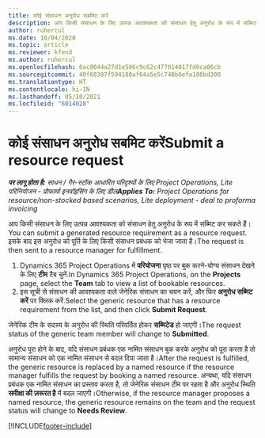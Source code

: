 ```yaml
---
title: कोई संसाधन अनुरोध सबमिट करें
description: आप किसी संसाधन के लिए उत्पन्न आवश्यकता को संसाधन हेतु अनुरोध के रूप में सब्मिट कर सकते हैं। इसके बाद इस अनुरोध को पूर्ति के लिए किसी संसाधन प्रबंधक को भेजा जाता है।
author: ruhercul
ms.date: 10/04/2020
ms.topic: article
ms.reviewer: kfend
ms.author: ruhercul
ms.openlocfilehash: 6ac0044a27d1e506c9c62c477014017fd0ca06cb
ms.sourcegitcommit: 40f68387f594180af64a5e5c748b6efa188bd300
ms.translationtype: HT
ms.contentlocale: hi-IN
ms.lasthandoff: 05/10/2021
ms.locfileid: "6014028"
---
```

# <a name="submit-a-resource-request"></a><span data-ttu-id="8ca93-104">कोई संसाधन अनुरोध सबमिट करें</span><span class="sxs-lookup"><span data-stu-id="8ca93-104">Submit a resource request</span></span>

<span data-ttu-id="8ca93-105">_**पर लागू होता है:** साधन / गैर-स्टॉक आधारित परिदृश्यों के लिए Project Operations, Lite परिनियोजन - प्रोफार्मा इनवॉइसिंग के लिए डील_</span><span class="sxs-lookup"><span data-stu-id="8ca93-105">_**Applies To:** Project Operations for resource/non-stocked based scenarios, Lite deployment - deal to proforma invoicing_</span></span>

<span data-ttu-id="8ca93-106">आप किसी संसाधन के लिए उत्पन्न आवश्यकता को संसाधन हेतु अनुरोध के रूप में सब्मिट कर सकते हैं।</span><span class="sxs-lookup"><span data-stu-id="8ca93-106">You can submit a generated resource requirement as a resource request.</span></span> <span data-ttu-id="8ca93-107">इसके बाद इस अनुरोध को पूर्ति के लिए किसी संसाधन प्रबंधक को भेजा जाता है।</span><span class="sxs-lookup"><span data-stu-id="8ca93-107">The request is then sent to a resource manager for fulfillment.</span></span>

1. <span data-ttu-id="8ca93-108">Dynamics 365 Project Operations में **परियोजना** पृष्ठ पर बुक करने-योग्य संसाधन देखने के लिए **टीम** टैब चुनें.</span><span class="sxs-lookup"><span data-stu-id="8ca93-108">In Dynamics 365 Project Operations, on the **Projects** page, select the **Team** tab to view a list of bookable resources.</span></span> 
2. <span data-ttu-id="8ca93-109">इस सूची से संसाधन की आवश्यकता वाले जेनेरिक संसाधन का चयन करें, और फिर **अनुरोध सब्मिट करें** पर क्लिक करें.</span><span class="sxs-lookup"><span data-stu-id="8ca93-109">Select the generic resource that has a resource requirement from the list, and then click **Submit Request**.</span></span>

<span data-ttu-id="8ca93-110">जेनेरिक टीम के सदस्य के अनुरोध की स्थिति परिवर्तित होकर **सब्मिटेड** हो जाएगी।</span><span class="sxs-lookup"><span data-stu-id="8ca93-110">The request status of the generic team member will change to **Submitted**.</span></span>

<span data-ttu-id="8ca93-111">अनुरोध पूरा होने के बाद, यदि संसाधन प्रबंधक एक नामित संसाधन बुक करके अनुरोध को पूरा करता है तो सामान्य संसाधन को एक नामित संसाधन से बदल दिया जाता है।</span><span class="sxs-lookup"><span data-stu-id="8ca93-111">After the request is fulfilled, the generic resource is replaced by a named resource if the resource manager fulfills the request by booking a named resource.</span></span> <span data-ttu-id="8ca93-112">अन्यथा, यदि संसाधन प्रबंधक एक नामित संसाधन का प्रस्ताव करता है, तो जेनेरिक संसाधन टीम पर रहता है और अनुरोध स्थिति **समीक्षा की ज़रूरत है** में बदल जाएगी।</span><span class="sxs-lookup"><span data-stu-id="8ca93-112">Otherwise, if the resource manager proposes a named resource, the generic resource remains on the team and the request status will change to **Needs Review**.</span></span>


[!INCLUDE[footer-include](../includes/footer-banner.md)]
